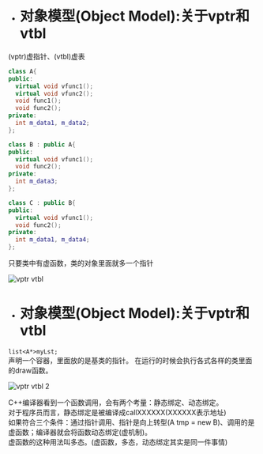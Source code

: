 - # 对象模型(Object Model):关于vptr和vtbl
(vptr)虚指针、(vtbl)虚表  

```c++
class A{
public:
  virtual void vfunc1();
  virtual void vfunc2();
  void func1();
  void func2();
private:
  int m_data1, m_data2;
};

class B : public A{
public:
  virtual void vfunc1();
  void func2();
private:
  int m_data3;
};

class C : public B{
public:
  virtual void vfunc1();
  void func2();
private:
  int m_data1, m_data4;
};
```

只要类中有虚函数，类的对象里面就多一个指针

![vptr vtbl](https://github.com/havenow/my-C-plus-plus/blob/master/C%2B%2B%E9%9D%A2%E5%90%91%E5%AF%B9%E8%B1%A1%E5%BC%80%E5%8F%91/images/vptr%20vtbl.png)  


- # 对象模型(Object Model):关于vptr和vtbl
`list<A*>myLst;`  
声明一个容器，里面放的是基类的指针。
在运行的时候会执行各式各样的类里面的draw函数。 
 
![vptr vtbl 2](https://github.com/havenow/my-C-plus-plus/blob/master/C%2B%2B%E9%9D%A2%E5%90%91%E5%AF%B9%E8%B1%A1%E5%BC%80%E5%8F%91/images/vptr%20vtbl%202.png)  

C++编译器看到一个函数调用，会有两个考量：静态绑定、动态绑定。  
对于程序员而言，静态绑定是被编译成callXXXXXX(XXXXXX表示地址)  
如果符合三个条件：通过指针调用、指针是向上转型(A tmp = new B)、调用的是虚函数；编译器就会将函数动态绑定(虚机制)。  
虚函数的这种用法叫多态。(虚函数，多态，动态绑定其实是同一件事情)  

  





